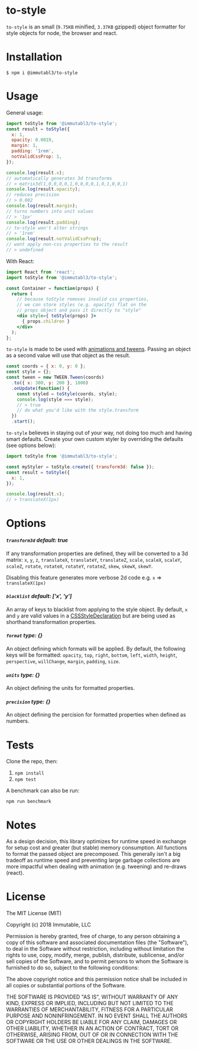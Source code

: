 # to-style

`to-style` is an small (`9.75KB` minified, `3.37KB` gzipped) object formatter for style objects for node, the browser and react.

# Installation

`$ npm i @immutabl3/to-style`

# Usage

General usage: 

```js
import toStyle from '@immutabl3/to-style';
const result = toStyle({
  x: 1,
  opacity: 0.0019,
  margin: 1,
  padding: '1rem',
  notValidCssProp: 1,
});

console.log(result.x);
// automatically generates 3d transforms 
// > matrix3d(1,0,0,0,0,1,0,0,0,0,1,0,1,0,0,1)
console.log(result.opacity);
// reduces precision
// > 0.002
console.log(result.margin);
// turns numbers into unit values
// > '1px'
console.log(result.padding);
// to-style won't alter strings
// > '1rem'
console.log(result.notValidCssProp);
// wont apply non-css properties to the result
// > undefined
```

With React:

```jsx
import React from 'react';
import toStyle from '@immutabl3/to-style';

const Container = function(props) {
  return (
    // because toStyle removes invalid css properties,
    // we can store styles (e.g. opacity) flat on the
    // props object and pass it directly to "style"
    <div style={ toStyle(props) }>
      { props.children }
    </div>
  );
};
```

`to-style` is made to be used with [animations and tweens](https://github.com/tweenjs/tween.js/). 
Passing an object as a second value will use that object as the result.

```js
const coords = { x: 0, y: 0 };
const style = {};
const tween = new TWEEN.Tween(coords)
  .to({ x: 300, y: 200 }, 1000)
  .onUpdate(function() {
    const styled = toStyle(coords, style);
    console.log(style === style);
    // > true
    // do what you'd like with the style.transform 
  })
  .start();
```

`to-style` believes in staying out of your way, not doing too much and having smart defaults. 
Create your own custom styler by overriding the defaults (see options below):

```js
import toStyle from '@immutabl3/to-style';

const myStyler = toStyle.create({ transform3d: false });
const result = toStyle({
  x: 1,
});

console.log(result.x);
// > translateX(1px)
```

# Options

#### *`transform3d`* _default: *true*_

If any transformation properties are defined, they will be converted to a 3d matrix: `x`, `y`, 
`z`, `translateX`, `translateY`, `translateZ`, `scale`, `scaleX`, `scaleY`, `scaleZ`, `rotate`, 
`rotateX`, `rotateY`, `rotateZ`, `skew`, `skewX`, `skewY`.

Disabling this feature generates more verbose 2d code e.g. `x` => `translateX(1px)`

#### *`blacklist`* _default: *['x', 'y']*_

An array of keys to blacklist from applying to the style object. By default, `x` and `y` are valid
values in a [CSSStyleDeclaration](https://developer.mozilla.org/en-US/docs/Web/API/CSSStyleDeclaration) 
but are being used as shorthand transformation properties.

#### *`format`* _type: *{}*_

An object defining which formats will be applied. By default, the following keys will be formatted: 
`opacity`, `top`, `right`, `bottom`, `left`, `width`, `height`, `perspective`, `willChange`, `margin`, 
`padding`, `size`.

#### *`units`* _type: *{}*_

An object defining the units for formatted properties.

#### *`precision`* _type: *{}*_

An object defining the percision for formatted properties when defined as numbers.

# Tests

Clone the repo, then:

1. `npm install`
1. `npm test`

A benchmark can also be run:

`npm run benchmark`

# Notes

As a design decision, this library optimizes for runtime speed in exchange for 
setup cost and greater (but stable) memory consumption. All functions to format 
the passed object are precomposed. This generally isn't a big tradeoff as runtime 
speed and preventing large garbage collections are more impactful when dealing with 
animation (e.g. tweening) and re-draws (react).

# License

The MIT License (MIT)

Copyright (c) 2018 Immutable, LLC

Permission is hereby granted, free of charge, to any person obtaining a copy
of this software and associated documentation files (the "Software"), to deal
in the Software without restriction, including without limitation the rights
to use, copy, modify, merge, publish, distribute, sublicense, and/or sell
copies of the Software, and to permit persons to whom the Software is
furnished to do so, subject to the following conditions:

The above copyright notice and this permission notice shall be included in
all copies or substantial portions of the Software.

THE SOFTWARE IS PROVIDED "AS IS", WITHOUT WARRANTY OF ANY KIND, EXPRESS OR
IMPLIED, INCLUDING BUT NOT LIMITED TO THE WARRANTIES OF MERCHANTABILITY,
FITNESS FOR A PARTICULAR PURPOSE AND NONINFRINGEMENT.  IN NO EVENT SHALL THE
AUTHORS OR COPYRIGHT HOLDERS BE LIABLE FOR ANY CLAIM, DAMAGES OR OTHER
LIABILITY, WHETHER IN AN ACTION OF CONTRACT, TORT OR OTHERWISE, ARISING FROM,
OUT OF OR IN CONNECTION WITH THE SOFTWARE OR THE USE OR OTHER DEALINGS IN
THE SOFTWARE.
